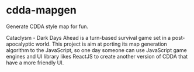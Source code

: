# cdda-mapgen

Generate CDDA style map for fun.

Cataclysm - Dark Days Ahead is a turn-based survival game set in a post-apocalyptic world. This project is aim at porting its map generation algorithm to the JavaScript, so one day someone can use JavaScript game engines and UI library likes ReactJS to create another version of CDDA that have a more friendly UI.
